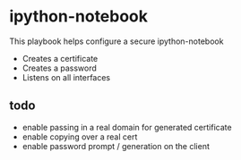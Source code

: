 # ipython-notebook

This playbook helps configure a secure ipython-notebook

  * Creates a certificate
  * Creates a password
  * Listens on all interfaces

## todo

  * enable passing in a real domain for generated certificate
  * enable copying over a real cert
  * enable password prompt / generation on the client
